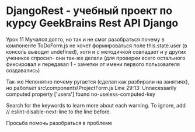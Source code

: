 # DjangoRest - учебный проект по курсу GeekBrains Rest API Django
Урок 11
Мучался долго, но так и не смог разобраться почему в компоненте ToDoForm.js не хочет формироваться поле
this.state.user (в консоль выводит undefined), хотя и с методичкой совпадает и у других учеников спросил- они так-же делали
(для проверки всего остального фиксировал и передавал 1 - заметки от имени первого пользователя создавались)


Так-же Непонятно почему ругается (сделал как разбирали на занятиях), но работает
src\components\ProjectForm.js
  Line 29:13:  Unnecessarily computed property ['users'] found  no-useless-computed-key

Search for the keywords to learn more about each warning.
To ignore, add // eslint-disable-next-line to the line before.

Просьба помочь разобраться в проблеме
